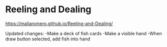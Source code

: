 # Reeling and Dealing
 
https://maliaromero.github.io/Reeling-and-Dealing/

Updated changes:
-Make a deck of fish cards
-Make a visible hand
-When draw button selected, add fish into hand
